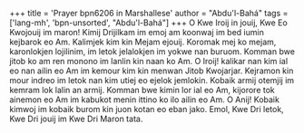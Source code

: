 +++
title = 'Prayer bpn6206 in Marshallese'
author = "Abdu'l-Bahá"
tags = ['lang-mh', 'bpn-unsorted', "Abdu'l-Bahá"]
+++
O Kwe Iroij in jouij, Kwe Eo Kwojouij im maron! Kimij Drijilkam im emoj am koonwaj im bed iumin kejbarok eo Am. Kalimjek kim kin Mejam ejouij. Koromak mej ko mejam, karonlokjen lojilinim, im letok jelalokjen im yokwe nan buruom. Komman bwe jitob ko am ren monono im lanlin kin naan ko Am. O Iroij! kalikar nan kim ial eo nan ailin eo Am im kemour kim kin menwan Jitob Kwojarjar. Kejramon kin mour indreo im letok nan kim utiej eo ejelok jemlokin. Kobaik armij otemjij im kemram lok lalin an armij. Komman bwe kimin lor ial eo Am, kijorore tok ainemon eo Am im kabukot menin ittino ko ilo ailin eo Am. O Anij! Kobaik kimwoj im kobaik burom kin juon kotan eo eban jako. Emol, Kwe Dri letok, Kwe Dri jouij im Kwe Dri Maron tata.
